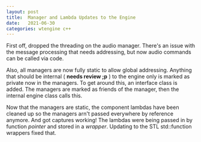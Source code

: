 ```yaml
---
layout: post
title:  Manager and Lambda Updates to the Engine
date:   2021-06-30
categories: wtengine c++
---
```


First off, dropped the threading on the audio manager.  There's an issue with the message processing that needs addressing, but now audio commands can be called via code.

Also, all managers are now fully static to allow global addressing.  Anything that should be internal ( __needs review ;p__ ) to the engine only is marked as private now in the managers.  To get around this, an interface class is added.  The managers are marked as friends of the manager, then the internal engine class calls this.

Now that the managers are static, the component lambdas have been cleaned up so the managers arn't passed everywhere by reference anymore.  And got captures working!  The lambdas were being passed in by function *pointer* and stored in a *wrapper*.  Updating to the STL std::function wrappers fixed that.